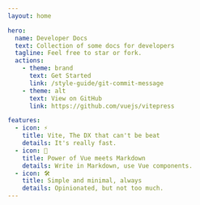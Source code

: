 ```yaml
---
layout: home

hero:
  name: Developer Docs
  text: Collection of some docs for developers
  tagline: Feel free to star or fork.
  actions:
    - theme: brand
      text: Get Started
      link: /style-guide/git-commit-message
    - theme: alt
      text: View on GitHub
      link: https://github.com/vuejs/vitepress

features:
  - icon: ⚡️
    title: Vite, The DX that can't be beat
    details: It's really fast.
  - icon: 🖖
    title: Power of Vue meets Markdown
    details: Write in Markdown, use Vue components.
  - icon: 🛠️
    title: Simple and minimal, always
    details: Opinionated, but not too much.
---
```

